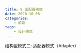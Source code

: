 ```yaml
---
title: 8 适配器模式
date: 2020-10-08
categories:
    - 前端
tags:
	- 设计模式
---
```

结构型模式二: 适配器模式（Adapter）
<!-- more -->